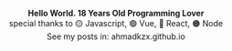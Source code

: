 <div align="center">
  
**Hello World. 18 Years Old Programming Lover**  
special thanks to 🟡 Javascript, 🟢 Vue, 🔵 React, 🟠 Node   
See my posts in: ahmadkzx.github.io
 
</div>
